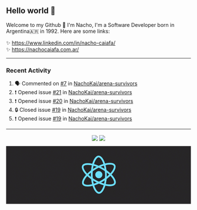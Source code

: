 ## Hello world 👋  
Welcome to my Github 🧙‍ I'm Nacho, I'm a Software Developer born in Argentina🇦🇷 in 1992. Here are some links:  
  
✨ https://www.linkedin.com/in/nacho-caiafa/  
✨ https://nachocaiafa.com.ar/  

---

### Recent Activity

<!--START_SECTION:activity-->
1. 🗣 Commented on [#7](https://github.com/NachoKai/arena-survivors/issues/7#issuecomment-1803010627) in [NachoKai/arena-survivors](https://github.com/NachoKai/arena-survivors)
2. ❗ Opened issue [#21](https://github.com/NachoKai/arena-survivors/issues/21) in [NachoKai/arena-survivors](https://github.com/NachoKai/arena-survivors)
3. ❗ Opened issue [#20](https://github.com/NachoKai/arena-survivors/issues/20) in [NachoKai/arena-survivors](https://github.com/NachoKai/arena-survivors)
4. 🔒 Closed issue [#19](https://github.com/NachoKai/arena-survivors/issues/19) in [NachoKai/arena-survivors](https://github.com/NachoKai/arena-survivors)
5. ❗ Opened issue [#19](https://github.com/NachoKai/arena-survivors/issues/19) in [NachoKai/arena-survivors](https://github.com/NachoKai/arena-survivors)
<!--END_SECTION:activity-->

---

<p align="center">
    <img align='center' src="https://github-readme-stats.vercel.app/api?username=NachoKai&theme=react&hide_border=true&include_all_commits=false&count_private=true" />
    <img align="center" src="https://github-readme-stats.vercel.app/api/top-langs?username=NachoKai&langs_count=10&show_icons=true&locale=en&layout=compact&theme=react&hide_border=true" />
   <!-- <img align='center' src="https://github-readme-streak-stats.herokuapp.com/?user=NachoKai&theme=react&hide_border=true" /> -->
</p>

<p align="center">
    <img align='center' src='https://raw.githubusercontent.com/NachoKai/NachoKai/master/x3x5w638kkixi9s3h3vw.gif' >
</p>
